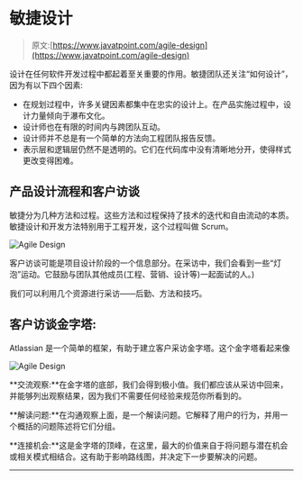 # 敏捷设计

> 原文:[https://www.javatpoint.com/agile-design](https://www.javatpoint.com/agile-design)

设计在任何软件开发过程中都起着至关重要的作用。敏捷团队还关注“如何设计”，因为有以下四个因素:

*   在规划过程中，许多关键因素都集中在忠实的设计上。在产品实施过程中，设计力量倾向于瀑布文化。
*   设计师也在有限的时间内与跨团队互动。
*   设计师并不总是有一个简单的方法向工程团队报告反馈。
*   表示层和逻辑层仍然不是透明的。它们在代码库中没有清晰地分开，使得样式更改变得困难。

## 产品设计流程和客户访谈

敏捷分为几种方法和过程。这些方法和过程保持了技术的迭代和自由流动的本质。敏捷设计和开发方法特别用于工程开发，这个过程叫做 Scrum。

![Agile Design](../Images/d58da0b3311a47b3860bb0fa24781e73.png)

客户访谈可能是项目设计阶段的一个信息部分。在采访中，我们会看到一些“灯泡”运动。它鼓励与团队其他成员(工程、营销、设计等)一起面试的人。)

我们可以利用几个资源进行采访——后勤、方法和技巧。

## 客户访谈金字塔:

Atlassian 是一个简单的框架，有助于建立客户采访金字塔。这个金字塔看起来像

![Agile Design](../Images/9b4951c9bb6fa273c9770cd78a71c653.png)

**交流观察:**在金字塔的底部，我们会得到极小值。我们都应该从采访中回来，并能够列出观察结果，因为我们不需要任何经验来规范你所看到的。

**解读问题:**在沟通观察上面，是一个解读问题。它解释了用户的行为，并用一个概括的问题陈述将它们分组。

**连接机会:**这是金字塔的顶峰，在这里，最大的价值来自于将问题与潜在机会或相关模式相结合。这有助于影响路线图，并决定下一步要解决的问题。

* * *